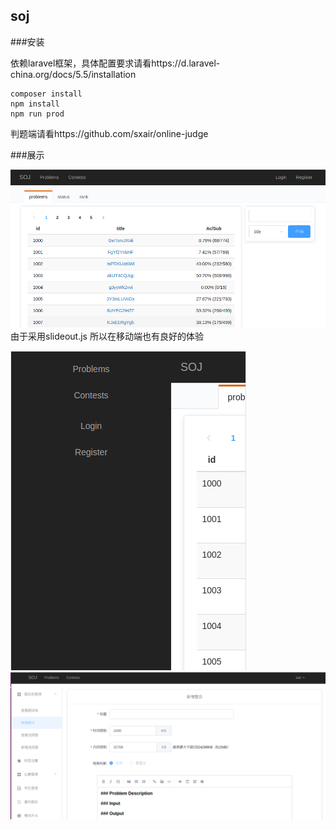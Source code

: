 ## soj

###安装

依赖laravel框架，具体配置要求请看https://d.laravel-china.org/docs/5.5/installation

```
composer install
npm install
npm run prod
```

判题端请看https://github.com/sxair/online-judge

###展示

![soj](https://github.com/sxair/soj/blob/master/photo/soj.png?raw=true)
由于采用slideout.js 所以在移动端也有良好的体验

![soj](https://github.com/sxair/soj/blob/master/photo/soj-media.png?raw=true)
![soj](https://github.com/sxair/soj/blob/master/photo/soj-admin.png?raw=true)